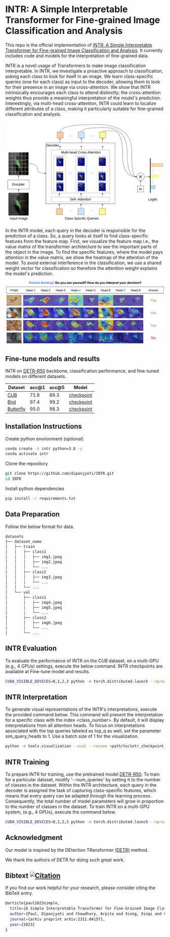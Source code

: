 # INTR: A Simple Interpretable Transformer for Fine-grained Image Classification and Analysis

This repo is the official implementation of [INTR: A Simple Interpretable Transformer for Fine-grained Image Classification and Analysis](https://arxiv.org/pdf/2311.04157.pdf). It currently includes code and models for the interpretation of fine-grained data. <br>


INTR is a novel usage of Transformers to make image classification interpretable. In INTR, we investigate a proactive approach to classification, asking each class to look for itself in an image. We learn class-specific queries (one for each class) as input to the decoder, allowing them to look for their presence in an image via cross-attention.  We show that INTR intrinsically encourages each class to attend distinctly; the cross-attention weights thus provide a meaningful interpretation of the model's prediction. Interestingly, via multi-head cross-attention, INTR could learn to localize different attributes of a class, making it particularly suitable for fine-grained classification and analysis.

![Image Description](git_images/architecture.png)

In the INTR model, each query in the decoder is responsible for the prediction of a class. So, a query looks at itself to find class-specific features from the feature map. First, we visualize the feature map i.e., the value matrix of the transformer architecture to see the important parts of the object in the image. To find the specific features, where the model pays attention in the value matrix, we show the heatmap of the attention of the model. To avoid external interference in the classification, we use a shared weight vector for classification so therefore the attention weight explains the model's prediction.

![Image Description](git_images/teaser.png)

## Fine-tune models and results

INTR on [DETR-R50](https://github.com/facebookresearch/detr) backbone, classification performance, and fine-tuned models on different datasets.


| Dataset | acc@1 | acc@5 | Model |
|----------|----------|----------|----------|
| [CUB](https://www.vision.caltech.edu/datasets/cub_200_2011/) | 71.8 | 89.3 |  [checkpoint](https://huggingface.co/imageomics/INTR/resolve/main/intr_checkpoint_cub_detr_r50.pth)|
| [Bird](https://www.kaggle.com/datasets/gpiosenka/100-bird-species) | 97.4 | 99.2 |  [checkpoint](https://huggingface.co/imageomics/INTR/resolve/main/intr_checkpoint_bird_detr_r50.pth)|
| [Butterfly](https://huggingface.co/datasets/imageomics/Cambridge_butterfly/resolve/main/butterfly.zip?download=true) | 95.0 | 98.3 |  [checkpoint](https://huggingface.co/imageomics/INTR/resolve/main/intr_checkpoint_butterfly_detr_r50.pth?download=true)|





## Installation Instructions

Create python environment (optional)
```sh
conda create -n intr python=3.8 -y
conda activate intr
```

Clone the repository
```sh
git clone https://github.com/dipanjyoti/INTR.git
cd INTR
```

Install python dependencies

```sh
pip install -r requirements.txt
```

## Data Preparation
Follow the below format for data.
```
datasets
├── dataset_name
│   ├── train
│   │   ├── class1
│   │   │   ├── img1.jpeg
│   │   │   ├── img2.jpeg
│   │   │   └── ...
│   │   ├── class2
│   │   │   ├── img3.jpeg
│   │   │   └── ...
│   │   └── ...
│   └── val
│       ├── class1
│       │   ├── img4.jpeg
│       │   ├── img5.jpeg
│       │   └── ...
│       ├── class2
│       │   ├── img6.jpeg
│       │   └── ...
│       └── ...
```

## INTR Evaluation
To evaluate the performance of INTR on the _CUB_ dataset, on a multi-GPU (e.g., 4 GPUs) settings, execute the below command. INTR checkpoints are available at Fine-tune model and results.

```sh
CUDA_VISIBLE_DEVICES=0,1,2,3 python -m torch.distributed.launch --nproc_per_node=4 --master_port 12345 --use_env main.py --eval --resume <path/to/intr_checkpoint_cub_detr_r50.pth> --dataset_path <path/to/datasets> --dataset_name <dataset_name> 
```
## INTR Interpretation

To generate visual representations of the INTR's interpretations, execute the provided command below. This command will present the interpretation for a specific class with the index <class_number>. By default, it will display interpretations from all attention heads. To focus on interpretations associated with the top queries labeled as top_q as well, set the parameter sim_query_heads to 1. Use a batch size of 1 for the visualization.

```sh
python -m tools.visualization --eval --resume <path/to/intr_checkpoint_cub_detr_r50.pth> --dataset_path <path/to/datasets> --dataset_name <dataset_name> --class_index <class_number>
```
## INTR Training
To prepare INTR for training, use the pretrained model [DETR-R50](https://github.com/facebookresearch/detr). To train for a particular dataset, modify '--num_queries' by setting it to the number of classes in the dataset. Within the INTR architecture, each query in the decoder is assigned the task of capturing class-specific features, which means that every query can be adapted through the learning process. Consequently, the total number of model parameters will grow in proportion to the number of classes in the dataset. To train INTR on a multi-GPU system, (e.g., 4 GPUs), execute the command below.

```sh
CUDA_VISIBLE_DEVICES=0,1,2,3 python -m torch.distributed.launch --nproc_per_node=4 --master_port 12345 --use_env main.py --finetune <path/to/detr-r50-e632da11.pth> --dataset_path <path/to/datasets> --dataset_name <dataset_name> --num_queries <num_of_classes>
```
## Acknowledgment
Our model is inspired by the DEtection TRansformer [(DETR)](https://github.com/facebookresearch/detr) method.

We thank the authors of DETR for doing such great work.




## Bibtext [![Citation](https://img.shields.io/badge/Citation-10.48550%2FarXiv.2311.04157-blue)](https://doi.org/10.48550/arXiv.2311.04157)
If you find our work helpful for your research, please consider citing the BibTeX entry.
```sh
@article{paul2023simple,
  title={A Simple Interpretable Transformer for Fine-Grained Image Classification and Analysis},
  author={Paul, Dipanjyoti and Chowdhury, Arpita and Xiong, Xinqi and Chang, Feng-Ju and Carlyn, David and Stevens, Samuel and Provost, Kaiya and Karpatne, Anuj and Carstens, Bryan and Rubenstein, Daniel and others},
  journal={arXiv preprint arXiv:2311.04157},
  year={2023}
}
```
